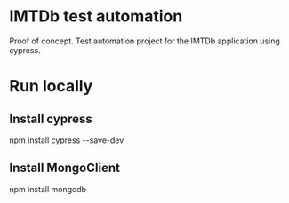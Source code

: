 # IMTDb test automation
Proof of concept. Test automation project for the IMTDb application using cypress.  

# Run locally
## Install cypress
npm install cypress --save-dev

## Install MongoClient
npm install mongodb